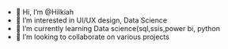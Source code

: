 - 👋 Hi, I’m @Hilkiah
- 👀 I’m interested in UI/UX design, Data Science
- 🌱 I’m currently learning Data science(sql,ssis,power bi, python
- 💞️ I’m looking to collaborate on various projects

<!---
Hilkiah-cmd/Hilkiah-cmd is a ✨ special ✨ repository because its `README.md` (this file) appears on your GitHub profile.
You can click the Preview link to take a look at your changes.
--->
